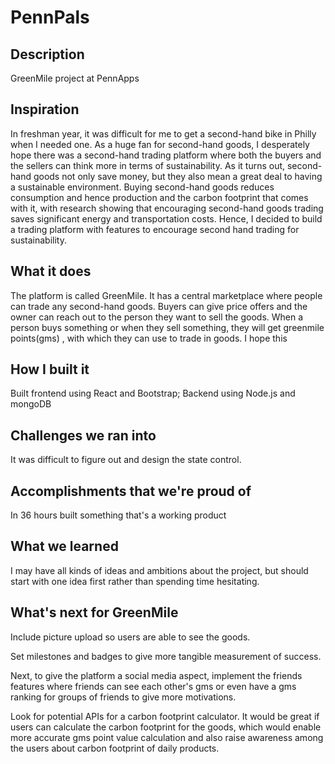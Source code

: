 # PennPals

## Description
GreenMile project at PennApps
## Inspiration
In freshman year, it was difficult for me to get a second-hand bike in Philly when I needed one. As a huge fan for second-hand goods, I desperately hope there was a second-hand trading platform where both the buyers and the sellers can think more in terms of sustainability. As it turns out, second-hand goods not only save money, but they also mean a great deal to having a sustainable environment. Buying second-hand goods reduces consumption and hence production and the carbon footprint that comes with it, with research showing that encouraging second-hand goods trading saves significant energy and transportation costs. Hence, I decided to build a trading platform with features to encourage second hand trading for sustainability. 

## What it does
The platform is called GreenMile. It has a central marketplace where people can trade any second-hand goods. Buyers can give price offers and the owner can reach out to the person they want to sell the goods. When a person buys something or when they sell something, they will get greenmile points(gms) , with which they can use to trade in goods. I hope this 

## How I built it
Built frontend using React and Bootstrap; Backend using Node.js and mongoDB

## Challenges we ran into
It was difficult to figure out and design the state control.

## Accomplishments that we're proud of
In 36 hours built something that's a working product

## What we learned
I may have all kinds of ideas and ambitions about the project, but should start with one idea first rather than spending time hesitating.

## What's next for GreenMile
Include picture upload so users are able to see the goods. 

Set milestones and badges to give more tangible measurement of success.

Next, to give the platform a social media aspect, implement the friends features where friends can see each other's gms or even have a gms ranking for groups of friends to give more motivations. 

Look for potential APIs for a carbon footprint calculator. It would be great if users can calculate the carbon footprint for the goods, which would enable more accurate gms point value calculation and also raise awareness among the users about carbon footprint of daily products.



